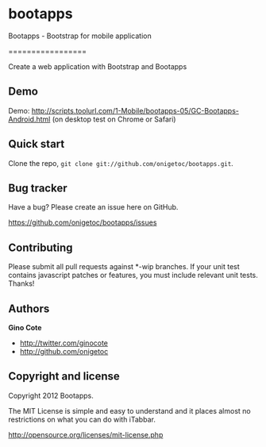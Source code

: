 bootapps
========

Bootapps - Bootstrap for mobile application

=================

Create a web application with Bootstrap and Bootapps

Demo
-----------
Demo: http://scripts.toolurl.com/1-Mobile/bootapps-05/GC-Bootapps-Android.html (on desktop test on Chrome or Safari)

Quick start
-----------

Clone the repo, `git clone git://github.com/onigetoc/bootapps.git`.


Bug tracker
-----------

Have a bug? Please create an issue here on GitHub.

https://github.com/onigetoc/bootapps/issues


Contributing
------------

Please submit all pull requests against *-wip branches. If your unit test contains javascript patches or features, you must include relevant unit tests. Thanks!


Authors
-------

**Gino Cote**

+ http://twitter.com/ginocote
+ http://github.com/onigetoc



Copyright and license
---------------------

Copyright 2012 Bootapps.

The MIT License is simple and easy to understand and it places almost no restrictions on what you can do with iTabbar.

  http://opensource.org/licenses/mit-license.php
